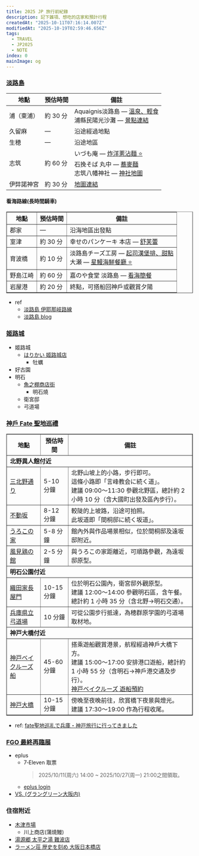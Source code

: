 ```yaml
---
title: 2025 JP 旅行前紀錄
description: 記下雜項、想吃的店家和預計行程
createdAt: "2025-10-11T07:16:14.007Z"
modifiedAt: "2025-10-19T02:59:46.656Z"
tags:
  - TRAVEL
  - JP2025
  - NOTE
index: 0
mainImage: og
---
```


### [淡路島](#awaji-shima)

<table>
  <thead>
    <tr>
      <th>地點</th>
      <th>預估時間</th>
      <th>備註</th>
    </tr>
  </thead>
  <tbody>
    <tr>
      <td>浦（東浦）</td>
      <td>約 30 分</td>
      <td>
        Aquaignis淡路島 — <a href="https://matcha-jp.com/tw/15476" target="_blank">溫泉、輕食</a><br>
        浦縣民陽光沙灘 — <a href="https://matcha-jp.com/tw/20192" target="_blank">景點連結</a>
      </td>
    </tr>
    <tr>
      <td>久留麻</td>
      <td>—</td>
      <td>沿途經過地點</td>
    </tr>
    <tr>
      <td>生穂</td>
      <td>—</td>
      <td>沿途地區</td>
    </tr>
    <tr>
      <td>志筑</td>
      <td>約 60 分</td>
      <td>
        いづも庵 — <a href="https://maps.app.goo.gl/scJrCBti18cgCfLb9" target="_blank">炸洋蔥沾麵 ⭐️</a><br>
        石挽そば 丸中 — <a href="https://maps.app.goo.gl/TV4EpUtXWvdCP8C88" target="_blank">蕎麥麵</a><br>
        志筑八幡神社 — <a href="https://maps.app.goo.gl/NPP5avdzJBc3YBoF9" target="_blank">神社地圖</a>
      </td>
    </tr>
    <tr>
      <td>伊弉諾神宮</td>
      <td>約 30 分</td>
      <td><a href="https://maps.app.goo.gl/SWJxob98J2XUJdq68" target="_blank">地圖連結</a></td>
    </tr>
  </tbody>
</table>

#### 看海路線(長時間騎車)

<table border="1" cellspacing="0" cellpadding="6">
  <thead>
    <tr>
      <th>地點</th>
      <th>預估時間</th>
      <th>備註</th>
    </tr>
  </thead>
  <tbody>
    <tr>
      <td>郡家</td>
      <td>—</td>
      <td>沿海地區出發點</td>
    </tr>
    <tr>
      <td>室津</td>
      <td>約 30 分</td>
      <td>
        幸せのパンケーキ 本店 — <a href="https://maps.app.goo.gl/QmSQ247zZLP6Sx5eA" target="_blank">舒芙蕾</a>
      </td>
    </tr>
    <tr>
      <td>育波橋</td>
      <td>約 10 分</td>
      <td>
        淡路島チーズ工房 — <a href="https://maps.app.goo.gl/3xPteyHCC6BNQshd8" target="_blank">起司漢堡排、甜點</a><br>
        大瀬 — <a href="https://maps.app.goo.gl/kYJgovPCz8KLZuoY8" target="_blank">星鰻海鮮餐廳 ⭐️</a>
      </td>
    </tr>
    <tr>
      <td>野島江崎</td>
      <td>約 60 分</td>
      <td>
        嘉のや食堂 淡路島 — <a href="https://maps.app.goo.gl/eK9dcf2vs66Wty8E7" target="_blank">看海簡餐</a>
      </td>
    </tr>
    <tr>
      <td>岩屋港</td>
      <td>約 20 分</td>
      <td>終點，可搭船回神戶或觀賞夕陽</td>
    </tr>
  </tbody>
</table>

- ref
  - [淡路島 伊耶那岐路線](https://www.awajishima-kanko.jp/cycling/ch/modelcourse_3.html)
  - [淡路島 blog](https://www.wayfarer.idv.tw/Japan/Japan2016/0411.htm)

### [姬路城](#himeji-castle)

- 姬路城
  - [はりかい 姬路城店](https://maps.app.goo.gl/AdN3CX6jibxYYy3X9)
    - 牡蠣
- 好古園
- 明石
  - [魚之棚商店街](https://maps.app.goo.gl/Uh4HyKwRXZF7K5QVA)
    - 明石燒
  - 衛宮邸
  - 弓道場

### [神戶 Fate 聖地巡禮](#kobe-shi)

<table border="1" cellspacing="0" cellpadding="6">
  <thead>
    <tr>
      <th>地點</th>
      <th>預估時間</th>
      <th>備註</th>
    </tr>
  </thead>
  <tbody>
    <tr><td colspan="3"><b>北野異人館付近</b></td></tr>
    <tr>
      <td><a href="https://maps.app.goo.gl/q8cFA3XZ17A667Nj8" target="_blank">三北野通り</a></td>
      <td>5-10 分鐘</td>
      <td>
        北野山坡上的小路，步行即可。<br>這條小路即「言峰教会に続く道」。<br>
        建議 09:00～11:30 參觀北野區，總計約 2 小時 10 分（含大國町出發及區內步行）。
      </td>
    </tr>
    <tr>
      <td><a href="https://maps.app.goo.gl/h2LSNACjTQRy79CW9" target="_blank">不動坂</a></td>
      <td>8-12 分鐘</td>
      <td>
        較陡的上坡路，沿途可拍照。<br>此坂道即「間桐邸に続く坂道」。
      </td>
    </tr>
    <tr>
      <td><a href="https://maps.app.goo.gl/4pgZcZf1rFRwbd3E8" target="_blank">うろこの家</a></td>
      <td>5-8 分鐘</td>
      <td>館內外與作品場景相似，位於間桐邸及遠坂邸附近。</td>
    </tr>
    <tr>
      <td><a href="https://maps.app.goo.gl/j5XEwvqK4rfiBx1h6" target="_blank">風見鶏の館</a></td>
      <td>2-5 分鐘</td>
      <td>與うろこの家距離近，可順路參觀，為遠坂邸原型。</td>
    </tr>
    <tr><td colspan="3"><b>明石公園付近</b></td></tr>
    <tr>
      <td><a href="https://maps.app.goo.gl/jayrLb4a6uhC9CNH7" target="_blank">織田家長屋門</a></td>
      <td>10-15 分鐘</td>
      <td>位於明石公園內，衛宮邸外觀原型。<br>建議 12:00～14:00 參觀明石區，含午餐。<br>總計約 1 小時 35 分（含北野→明石交通）。</td>
    </tr>
    <tr>
      <td><a href="https://maps.app.goo.gl/zZPJWEShjm2CiNEA9" target="_blank">兵庫県立弓道場</a></td>
      <td>10 分鐘</td>
      <td>可從公園步行抵達，為穂群原学園的弓道場取材地。</td>
    </tr>
    <tr><td colspan="3"><b>神戸大橋付近</b></td></tr>
    <tr>
      <td><a href="https://maps.app.goo.gl/uaKuCCtzFFgheGyN7" target="_blank">神戸ベイクルーズ船</a></td>
      <td>45-60 分鐘</td>
      <td>搭乘遊船觀賞港景，航程經過神戶大橋下方。<br>建議 15:00～17:00 安排港口遊船，總計約 1 小時 55 分（含明石→神戶港交通及步行）。<br><a href="https://www.tkc-rs1.com/reserve/" target="_blank">神戸ベイクルーズ 遊船預約</a></td>
    </tr>
    <tr>
      <td><a href="https://maps.app.goo.gl/3YESkhzD7H6MRGut8" target="_blank">神戸大橋</a></td>
      <td>10-15 分鐘</td>
      <td>傍晚至夜晚前往，欣賞橋下夜景與燈光。<br>建議 17:30～19:00 作為行程收尾。</td>
    </tr>
  </tbody>
</table>

- ref: [fate聖地巡礼で兵庫・神戸旅行に行ってきました](https://note.com/0zeroccc/n/nf80744128ac2#18389ce4-0245-4449-8405-d981fdb1b5d0)

### [FGO 最終再臨展](#fgo-expo)

- eplus
  - 7‑Eleven 取票
    > 2025/10/11(周六) 14:00 ~ 2025/10/27(周一) 21:00之間領取。
  - [eplus login](https://member.eplus.tickets/zh-CHT/guestauth/member/guestAuth?op=displayGuestAuth)
- [VS. (グラングリーン大阪内)](https://maps.app.goo.gl/qDNwJGBqBace1hqu7)

### 住宿附近

- [木津市場](https://maps.app.goo.gl/fjnsfpKrCuMUBDVV9)
  - 川上商店(蒲燒鰻)
- [湯源郷 太平之湯 難波店](https://maps.app.goo.gl/y4D5VY8nzm4wuCML6)
- [ラーメン荘 歴史を刻め 大阪日本橋店](https://maps.app.goo.gl/X6hMfxpriTWh8soF6)
